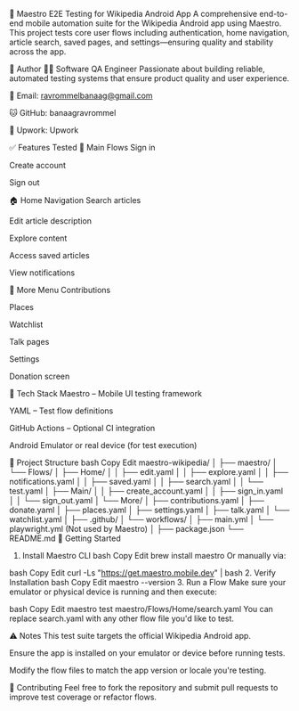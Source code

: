 📱 Maestro E2E Testing for Wikipedia Android App
A comprehensive end-to-end mobile automation suite for the Wikipedia Android app using Maestro.
This project tests core user flows including authentication, home navigation, article search, saved pages, and settings—ensuring quality and stability across the app.

👤 Author
👨‍💻 Software QA Engineer
Passionate about building reliable, automated testing systems that ensure product quality and user experience.

📧 Email: ravrommelbanaag@gmail.com

🐱 GitHub: banaagravrommel

💼 Upwork: Upwork

✅ Features Tested
🔐 Main Flows
Sign in

Create account

Sign out

🏠 Home Navigation
Search articles

Edit article description

Explore content

Access saved articles

View notifications

📂 More Menu
Contributions

Places

Watchlist

Talk pages

Settings

Donation screen

🧰 Tech Stack
Maestro – Mobile UI testing framework

YAML – Test flow definitions

GitHub Actions – Optional CI integration

Android Emulator or real device (for test execution)

📁 Project Structure
bash
Copy
Edit
maestro-wikipedia/
│
├── maestro/
│   └── Flows/
│       ├── Home/
│       │   ├── edit.yaml
│       │   ├── explore.yaml
│       │   ├── notifications.yaml
│       │   ├── saved.yaml
│       │   ├── search.yaml
│       │   └── test.yaml
│       ├── Main/
│       │   ├── create_account.yaml
│       │   ├── sign_in.yaml
│       │   └── sign_out.yaml
│       └── More/
│           ├── contributions.yaml
│           ├── donate.yaml
│           ├── places.yaml
│           ├── settings.yaml
│           ├── talk.yaml
│           └── watchlist.yaml
│
├── .github/
│   └── workflows/
│       ├── main.yml
│       └── playwright.yml (Not used by Maestro)
│
├── package.json
└── README.md
🚀 Getting Started
1. Install Maestro CLI
bash
Copy
Edit
brew install maestro
Or manually via:

bash
Copy
Edit
curl -Ls "https://get.maestro.mobile.dev" | bash
2. Verify Installation
bash
Copy
Edit
maestro --version
3. Run a Flow
Make sure your emulator or physical device is running and then execute:

bash
Copy
Edit
maestro test maestro/Flows/Home/search.yaml
You can replace search.yaml with any other flow file you'd like to test.

⚠️ Notes
This test suite targets the official Wikipedia Android app.

Ensure the app is installed on your emulator or device before running tests.

Modify the flow files to match the app version or locale you're testing.

🧩 Contributing
Feel free to fork the repository and submit pull requests to improve test coverage or refactor flows.

